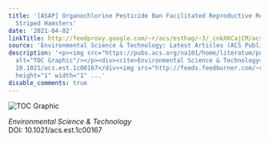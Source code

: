 ```yaml
---
title: '[ASAP] Organochlorine Pesticide Ban Facilitated Reproductive Recovery of Chinese
  Striped Hamsters'
date: '2021-04-02'
linkTitle: http://feedproxy.google.com/~r/acs/esthag/~3/_cnkXKCajCM/acs.est.1c00167
source: 'Environmental Science & Technology: Latest Articles (ACS Publications)'
description: '<p><img src="https://pubs.acs.org/na101/home/literatum/publisher/achs/journals/content/esthag/0/esthag.ahead-of-print/acs.est.1c00167/20210402/images/medium/es1c00167_0006.gif"
  alt="TOC Graphic"/></p><div><cite>Environmental Science & Technology</cite></div><div>DOI:
  10.1021/acs.est.1c00167</div><img src="http://feeds.feedburner.com/~r/acs/esthag/~4/_cnkXKCajCM"
  height="1" width="1" ...'
disable_comments: true
---
```

<p><img src="https://pubs.acs.org/na101/home/literatum/publisher/achs/journals/content/esthag/0/esthag.ahead-of-print/acs.est.1c00167/20210402/images/medium/es1c00167_0006.gif" alt="TOC Graphic"/></p><div><cite>Environmental Science & Technology</cite></div><div>DOI: 10.1021/acs.est.1c00167</div><img src="http://feeds.feedburner.com/~r/acs/esthag/~4/_cnkXKCajCM" height="1" width="1" ...